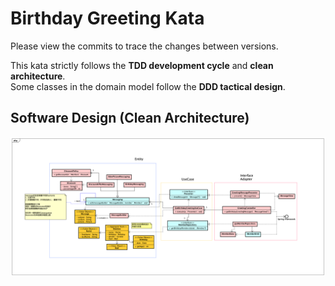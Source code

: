 # Birthday Greeting Kata 

Please view the commits to trace the changes between versions.

This kata strictly follows the **TDD development cycle** and **clean architecture**. <br>
Some classes in the domain model follow the **DDD tactical design**.

## Software Design (Clean Architecture)

![uml](https://github.com/Chaoyuuu/Birthday-Greeting-Demo/blob/master/SoftwareDesign.png?raw=true)

